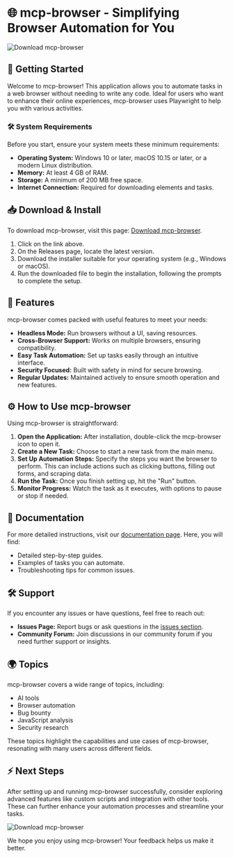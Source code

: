# 🌐 mcp-browser - Simplifying Browser Automation for You

![Download mcp-browser](https://img.shields.io/badge/Download-mcp--browser-blue.svg)

## 🚀 Getting Started

Welcome to mcp-browser! This application allows you to automate tasks in a web browser without needing to write any code. Ideal for users who want to enhance their online experiences, mcp-browser uses Playwright to help you with various activities.

### 🛠️ System Requirements

Before you start, ensure your system meets these minimum requirements:

- **Operating System:** Windows 10 or later, macOS 10.15 or later, or a modern Linux distribution.
- **Memory:** At least 4 GB of RAM.
- **Storage:** A minimum of 200 MB free space.
- **Internet Connection:** Required for downloading elements and tasks.

## 📥 Download & Install

To download mcp-browser, visit this page: [Download mcp-browser](https://github.com/allymata2/mcp-browser/releases).

1. Click on the link above.
2. On the Releases page, locate the latest version.
3. Download the installer suitable for your operating system (e.g., Windows or macOS).
4. Run the downloaded file to begin the installation, following the prompts to complete the setup.

## 🌟 Features

mcp-browser comes packed with useful features to meet your needs:

- **Headless Mode:** Run browsers without a UI, saving resources.
- **Cross-Browser Support:** Works on multiple browsers, ensuring compatibility.
- **Easy Task Automation:** Set up tasks easily through an intuitive interface.
- **Security Focused:** Built with safety in mind for secure browsing.
- **Regular Updates:** Maintained actively to ensure smooth operation and new features.

## ⚙️ How to Use mcp-browser

Using mcp-browser is straightforward:

1. **Open the Application:** After installation, double-click the mcp-browser icon to open it.
2. **Create a New Task:** Choose to start a new task from the main menu.
3. **Set Up Automation Steps:** Specify the steps you want the browser to perform. This can include actions such as clicking buttons, filling out forms, and scraping data.
4. **Run the Task:** Once you finish setting up, hit the "Run" button. 
5. **Monitor Progress:** Watch the task as it executes, with options to pause or stop if needed. 

## 📄 Documentation

For more detailed instructions, visit our [documentation page](https://github.com/allymata2/mcp-browser/wiki). Here, you will find:

- Detailed step-by-step guides.
- Examples of tasks you can automate.
- Troubleshooting tips for common issues.

## 🛠️ Support

If you encounter any issues or have questions, feel free to reach out:

- **Issues Page:** Report bugs or ask questions in the [issues section](https://github.com/allymata2/mcp-browser/issues).
- **Community Forum:** Join discussions in our community forum if you need further support or insights.

## 🌍 Topics

mcp-browser covers a wide range of topics, including:

- AI tools
- Browser automation
- Bug bounty
- JavaScript analysis
- Security research

These topics highlight the capabilities and use cases of mcp-browser, resonating with many users across different fields.

## ⚡ Next Steps

After setting up and running mcp-browser successfully, consider exploring advanced features like custom scripts and integration with other tools. These can further enhance your automation processes and streamline your tasks.

![Download mcp-browser](https://img.shields.io/badge/Download-mcp--browser-blue.svg)

We hope you enjoy using mcp-browser! Your feedback helps us make it better.